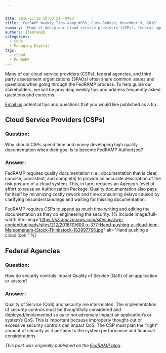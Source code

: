 ```yaml
---


date: 2016-11-10 10:00:51 -0400
title: 'FedRAMP Weekly Tips &amp;#038; Cues &ndash; November 9, 2016'
summary: 'Many of &nbsp;our cloud service providers (CSPs), federal agencies, and third party assessment organizations (3PAOs) often share common issues and questions when going through the FedRAMP process. To help guide our stakeholders, we will be providing weekly tips and address frequently asked questions and concerns. Email us&nbsp;potential tips and questions that you would like published'
authors: [fedramp]
categories:
  - Code
  - Managing Digital
tags:
  - cloud
  - FedRAMP
---
```


Many of  our cloud service providers (CSPs), federal agencies, and third party assessment organizations (3PAOs) often share common issues and questions when going through the FedRAMP process. To help guide our stakeholders, we will be providing weekly tips and address frequently asked questions and concerns.

[Email us](mailto:info@FedRAMP.gov) potential tips and questions that you would like published as a tip.

## Cloud Service Providers (CSPs)

### Question:

Why should CSPs spend time and money developing high quality documentation when their goal is to become FedRAMP Authorized?

### Answer:

FedRAMP requires quality documentation (i.e., documentation that is clear, concise, consistent, and complete) to provide an accurate description of the risk posture of a cloud system. This, in turn, reduces an Agency’s level of effort to reuse an Authorization Package. Quality documentation also pays for itself by minimizing costly rework and time consuming delays caused by clarifying misunderstandings and waiting for missing documentation.

FedRAMP requires CSPs to spend as much time writing and editing the documentation as they do engineering the security. 
{% include image/full-width.html img="https://s3.amazonaws.com/sitesusa/wp-content/uploads/sites/212/2016/11/600-x-377-Hand-pushing-a-cloud-icon-Melpomenem-iStock-Thinkstock-183997765.jpg" alt="Hand pushing a cloud icon." %} 

## Federal Agencies

### Question:

How do security controls impact Quality of Service (QoS) of an application or system?

### Answer:

Quality of Service (QoS) and security are interrelated. The implementation of security controls must be thoughtfully considered and deployed/implemented so as to not adversely impact an application’s or system’s QoS. This is important because improperly thought-out or excessive security controls can impact QoS. The CSP must plan the “right” amount of security as it pertains to the system performance and financial considerations.

_This post was originally published on the [FedRAMP blog](https://www.fedramp.gov/focus-on-fedramp/)._